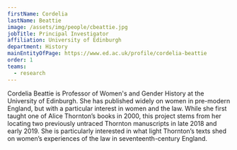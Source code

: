 ```yaml
---
firstName: Cordelia
lastName: Beattie
image: /assets/img/people/cbeattie.jpg
jobTitle: Principal Investigator
affiliation: University of Edinburgh
department: History
mainEntityOfPage: https://www.ed.ac.uk/profile/cordelia-beattie
order: 1
teams:
  - research
---
```


Cordelia Beattie is Professor of Women's and Gender History at the University of Edinburgh. She has published widely on women in pre-modern England, but with a particular interest in women and the law. While she first taught one of Alice Thornton’s books in 2000, this project stems from her locating two previously untraced Thornton manuscripts in late 2018 and early 2019. She is particularly interested in what light Thornton’s texts shed on women’s experiences of the law in seventeenth-century England.
